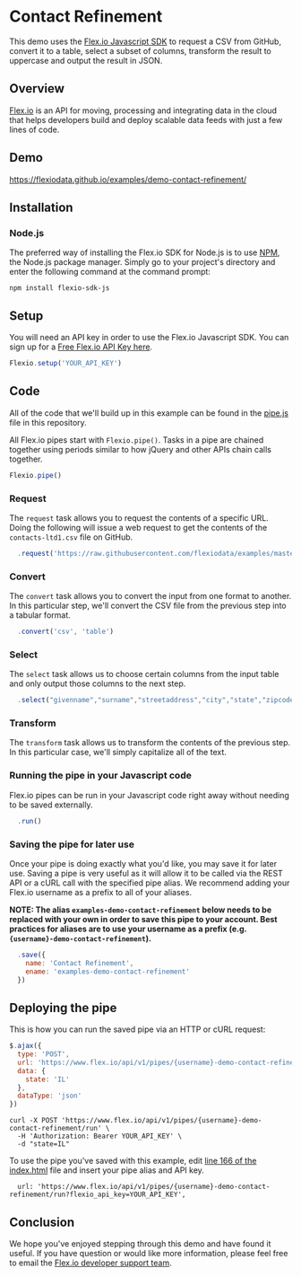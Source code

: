 # Contact Refinement

This demo uses the [Flex.io Javascript SDK](https://www.flex.io/docs/javascript-sdk/) to request a CSV from GitHub, convert it to a table, select a subset of columns, transform the result to uppercase and output the result in JSON.

## Overview

[Flex.io](http://Flex.io) is an API for moving, processing and integrating data in the cloud that helps developers build and deploy scalable data feeds with just a few lines of code. 

## Demo

https://flexiodata.github.io/examples/demo-contact-refinement/

## Installation

### Node.js

The preferred way of installing the Flex.io SDK for Node.js is to use [NPM](https://www.npmjs.com/), the Node.js package manager. Simply go to your project's directory and enter the following command at the command prompt:

```
npm install flexio-sdk-js
```

## Setup

You will need an API key in order to use the Flex.io Javascript SDK. You can sign up for a [Free Flex.io API Key here](https://www.flex.io/app/signup).

```javascript
Flexio.setup('YOUR_API_KEY')
```

## Code

All of the code that we'll build up in this example can be found in the [pipe.js](./pipe.js) file in this repository.

All Flex.io pipes start with `Flexio.pipe()`. Tasks in a pipe are chained together using periods similar to how jQuery and other APIs chain calls together.

```javascript
Flexio.pipe()
```

### Request

The `request` task allows you to request the contents of a specific URL. Doing the following will issue a web request to get the contents of the `contacts-ltd1.csv` file on GitHub.

```javascript
  .request('https://raw.githubusercontent.com/flexiodata/examples/master/demo-contact-refinement/contacts-ltd1.csv')
```

### Convert

The `convert` task allows you to convert the input from one format to another. In this particular step, we'll convert the CSV file from the previous step into a tabular format.

```javascript
  .convert('csv', 'table')
```

### Select

The `select` task allows us to choose certain columns from the input table and only output those columns to the next step.

```javascript
  .select("givenname","surname","streetaddress","city","state","zipcode")
```

### Transform

The `transform` task allows us to transform the contents of the previous step. In this particular case, we'll simply capitalize all of the text.

### Running the pipe in your Javascript code

Flex.io pipes can be run in your Javascript code right away without needing to be saved externally.

```javascript
  .run()
```

### Saving the pipe for later use

Once your pipe is doing exactly what you'd like, you may save it for later use. Saving a pipe is very useful as it will allow it to be called via the REST API or a cURL call with the specified pipe alias. We recommend adding your Flex.io username as a prefix to all of your aliases.

**NOTE: The alias `examples-demo-contact-refinement` below needs to be replaced with your own in order to save this pipe to your account. Best practices for aliases are to use your username as a prefix (e.g. `{username}-demo-contact-refinement`).**

```javascript
  .save({
    name: 'Contact Refinement',
    ename: 'examples-demo-contact-refinement'
  })
```

## Deploying the pipe

This is how you can run the saved pipe via an HTTP or cURL request:

```javascript
$.ajax({
  type: 'POST',
  url: 'https://www.flex.io/api/v1/pipes/{username}-demo-contact-refinement/run?flexio_api_key=YOUR_API_KEY',
  data: {
    state: 'IL'
  },
  dataType: 'json'
})
```

```
curl -X POST 'https://www.flex.io/api/v1/pipes/{username}-demo-contact-refinement/run' \
  -H 'Authorization: Bearer YOUR_API_KEY' \
  -d "state=IL" 
```

To use the pipe you've saved with this example, edit [line 166 of the index.html](./index.html#L166) file and insert your pipe alias and API key.

```
  url: 'https://www.flex.io/api/v1/pipes/{username}-demo-contact-refinement/run?flexio_api_key=YOUR_API_KEY',
```

## Conclusion

We hope you've enjoyed stepping through this demo and have found it useful. If you have question or would like more information, please feel free to email the [Flex.io developer support team](support@flex.io).

